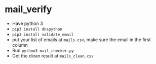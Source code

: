 # mail_verify

- Have python 3
- `pip3 install dnspython`
- `pip3 install validate_email`
- put your list of emails at `mails.csv`, make sure the email in the first column
- Run `python3 mail_checker.py`
- Get the clean result at `mails_clean.csv`
